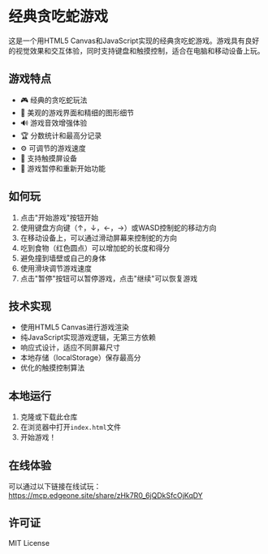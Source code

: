 # 经典贪吃蛇游戏

这是一个用HTML5 Canvas和JavaScript实现的经典贪吃蛇游戏。游戏具有良好的视觉效果和交互体验，同时支持键盘和触摸控制，适合在电脑和移动设备上玩。

## 游戏特点

- 🎮 经典的贪吃蛇玩法
- 🎨 美观的游戏界面和精细的图形细节
- 🔊 游戏音效增强体验
- 🏆 分数统计和最高分记录
- ⚙️ 可调节的游戏速度
- 📱 支持触摸屏设备
- 🎯 游戏暂停和重新开始功能

## 如何玩

1. 点击"开始游戏"按钮开始
2. 使用键盘方向键（↑，↓，←，→）或WASD控制蛇的移动方向
3. 在移动设备上，可以通过滑动屏幕来控制蛇的方向
4. 吃到食物（红色圆点）可以增加蛇的长度和得分
5. 避免撞到墙壁或自己的身体
6. 使用滑块调节游戏速度
7. 点击"暂停"按钮可以暂停游戏，点击"继续"可以恢复游戏

## 技术实现

- 使用HTML5 Canvas进行游戏渲染
- 纯JavaScript实现游戏逻辑，无第三方依赖
- 响应式设计，适应不同屏幕尺寸
- 本地存储（localStorage）保存最高分
- 优化的触摸控制算法

## 本地运行

1. 克隆或下载此仓库
2. 在浏览器中打开`index.html`文件
3. 开始游戏！

## 在线体验

可以通过以下链接在线试玩：
https://mcp.edgeone.site/share/zHk7R0_6jQDkSfcOjKqDY

## 许可证

MIT License